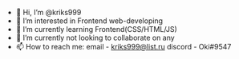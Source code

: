 - 👋 Hi, I’m @kriks999
- 👀 I’m interested in Frontend web-developing
- 🌱 I’m currently learning Frontend(CSS/HTML/JS)
- 💞️ I’m currently not looking to collaborate on any
- 📫 How to reach me: email - kriks999@list.ru discord - Oki#9547 

<!---
kriks999/kriks999 is a ✨ special ✨ repository because its `README.md` (this file) appears on your GitHub profile.
You can click the Preview link to take a look at your changes.
--->
